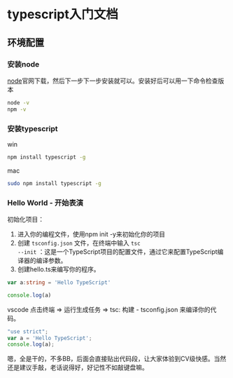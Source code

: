 # typescript入门文档

## 环境配置
### 安装node
[node](https://nodejs.org/zh-cn/)官网下载，然后下一步下一步安装就可以。安装好后可以用一下命令检查版本
``` sh
node -v
npm -v
```
### 安装typescript
win
``` sh
npm install typescript -g
```
mac
``` sh
sudo npm install typescript -g
```

### Hello World - 开始表演
初始化项目： 
1. 进入你的编程文件，使用npm init -y来初始化你的项目
2. 创建 <code>tsconfig.json</code> 文件，在终端中输入 <code>tsc --init</code> ：这是一个TypeScript项目的配置文件，通过它来配置TypeScript编译器的编译参数。
3. 创建hello.ts来编写你的程序。
``` ts
var a:string = 'Hello TypeScript'

console.log(a)
```
vscode 点击终端 => 运行生成任务 => tsc: 构建 - tsconfig.json 来编译你的代码。
``` js
"use strict";
var a = 'Hello TypeScript';
console.log(a);
```

嗯，全是干的，不多BB，后面会直接贴出代码段，让大家体验到CV级快感。当然还是建议手敲，老话说得好，好记性不如敲键盘嘛。